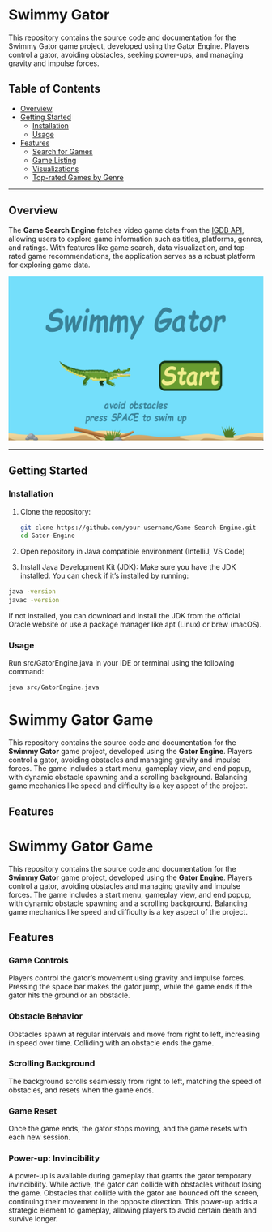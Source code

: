 # Swimmy Gator

This repository contains the source code and documentation for the Swimmy Gator game project, developed using the Gator Engine. Players control a gator, avoiding obstacles, seeking power-ups, and managing gravity and impulse forces.

<h2> Table of Contents </h2>

- [Overview](#overview)
- [Getting Started](#getting-started)
  - [Installation](#installation)
  - [Usage](#usage)
- [Features](#features)
  - [Search for Games](#search-for-games)
  - [Game Listing](#game-listing)
  - [Visualizations](#visualizations)
  - [Top-rated Games by Genre](#top-rated-games-by-genre)


---

## Overview

The **Game Search Engine** fetches video game data from the [IGDB API](https://api-docs.igdb.com/), allowing users to explore game information such as titles, platforms, genres, and ratings. With features like game search, data visualization, and top-rated game recommendations, the application serves as a robust platform for exploring game data.

![Menu Image](resources/titlescreenss.png)

---

## Getting Started

### Installation

1. Clone the repository:

   ```bash
   git clone https://github.com/your-username/Game-Search-Engine.git
   cd Gator-Engine
   
3. Open repository in Java compatible environment (IntelliJ, VS Code)

4. Install Java Development Kit (JDK):
Make sure you have the JDK installed. You can check if it’s installed by running:
```bash
java -version
javac -version
```
If not installed, you can download and install the JDK from the official Oracle website or use a package manager like apt (Linux) or brew (macOS).

### Usage
Run src/GatorEngine.java in your IDE or terminal using the following command:

```bash
java src/GatorEngine.java
```

# Swimmy Gator Game

This repository contains the source code and documentation for the **Swimmy Gator** game project, developed using the **Gator Engine**. Players control a gator, avoiding obstacles and managing gravity and impulse forces. The game includes a start menu, gameplay view, and end popup, with dynamic obstacle spawning and a scrolling background. Balancing game mechanics like speed and difficulty is a key aspect of the project.

## Features

# Swimmy Gator Game

This repository contains the source code and documentation for the **Swimmy Gator** game project, developed using the **Gator Engine**. Players control a gator, avoiding obstacles and managing gravity and impulse forces. The game includes a start menu, gameplay view, and end popup, with dynamic obstacle spawning and a scrolling background. Balancing game mechanics like speed and difficulty is a key aspect of the project.

## Features

### Game Controls
Players control the gator’s movement using gravity and impulse forces. Pressing the space bar makes the gator jump, while the game ends if the gator hits the ground or an obstacle.

### Obstacle Behavior
Obstacles spawn at regular intervals and move from right to left, increasing in speed over time. Colliding with an obstacle ends the game.

### Scrolling Background
The background scrolls seamlessly from right to left, matching the speed of obstacles, and resets when the game ends.

### Game Reset
Once the game ends, the gator stops moving, and the game resets with each new session.

### Power-up: Invincibility
A power-up is available during gameplay that grants the gator temporary invincibility. While active, the gator can collide with obstacles without losing the game. Obstacles that collide with the gator are bounced off the screen, continuing their movement in the opposite direction. This power-up adds a strategic element to gameplay, allowing players to avoid certain death and survive longer.
